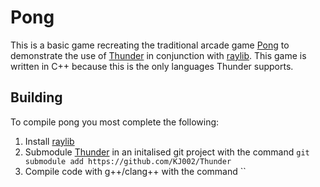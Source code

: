 # Pong

This is a basic game recreating the traditional arcade game [Pong](https://en.wikipedia.org/wiki/Pong) to 
demonstrate the use of [Thunder](https://github.com/KJ002/Thunder) in conjunction with [raylib](https://www.raylib.com/).
This game is written in C++ because this is the only languages Thunder supports.

## Building

To compile pong you most complete the following:

1. Install [raylib](https://www.raylib.com/)
2. Submodule [Thunder](https://github.com/KJ002/Thunder) in an initalised git project with the command `git submodule add https://github.com/KJ002/Thunder`
3. Compile code with g++/clang++ with the command ``

